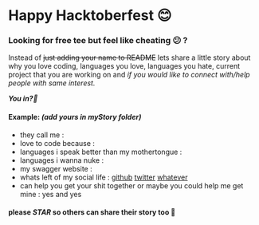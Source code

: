 # Happy Hacktoberfest 😊
### Looking for free tee but feel like cheating 😕 ?

Instead of ~~just adding your name to README~~ lets share a little story about why you love coding, languages you love, languages you hate, current project that you are working on and *if you would like to connect with/help people with same interest.*    


**_You in?🤔_**

#### Example:  _(add yours in myStory folder)_    
 - they call me :    
 - love to code because :    
 - languages i speak better than my mothertongue :    
 - languages i wanna nuke :    
 - my swagger website :    
 - whats left of my social life : [github](https://github.com/) [twitter](https://twitter.com/) [whatever](https://x.y/)    
 - can help you get your shit together or maybe you could help me get mine : yes and yes


#### please _STAR_ so others can share their story too 🤗

